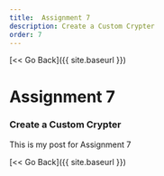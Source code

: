 ```yaml
---
title:  Assignment 7
description: Create a Custom Crypter
order: 7
---
```


[&lt;&lt; Go Back]({{ site.baseurl }})

# Assignment 7
### Create a Custom Crypter

This is my post for Assignment 7

[&lt;&lt; Go Back]({{ site.baseurl }})
